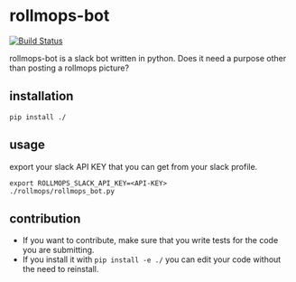 # rollmops-bot
[![Build Status](https://travis-ci.org/jan-xyz/rollmops-bot.svg?branch=master)](https://travis-ci.org/jan-xyz/rollmops-bot)

rollmops-bot is a slack bot written in python. Does it need a purpose other
than posting a rollmops picture?

## installation
```shell
pip install ./
```
## usage
export your slack API KEY that you can get from your slack profile.
```shell
export ROLLMOPS_SLACK_API_KEY=<API-KEY>
./rollmops/rollmops_bot.py
```
## contribution
* If you want to contribute, make sure that you write tests for the code you are
submitting.
* If you install it with ``` pip install -e ./ ``` you can edit your
code without the need to reinstall.
